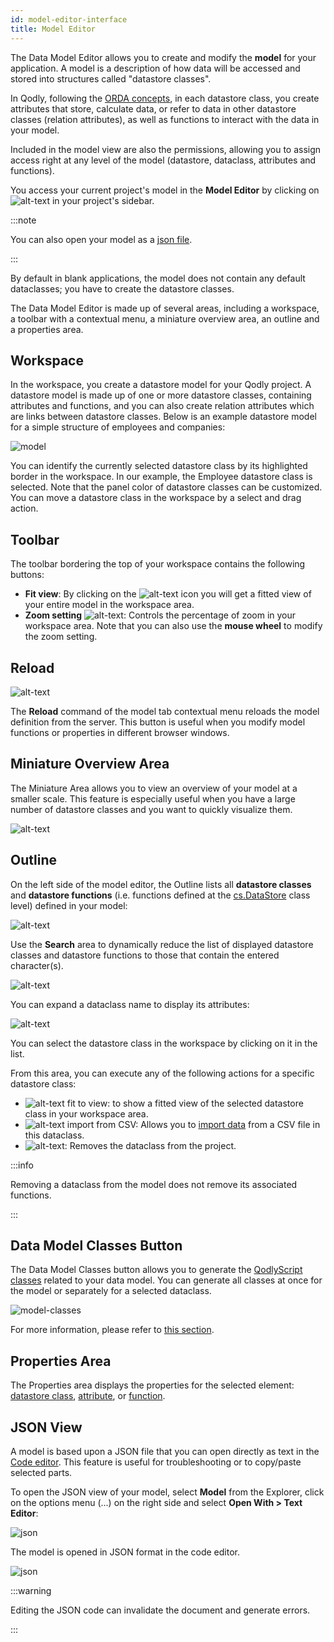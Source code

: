 ```yaml
---
id: model-editor-interface
title: Model Editor
---
```


The Data Model Editor allows you to create and modify the **model** for your application. A model is a description of how data will be accessed and stored into structures called "datastore classes".

In Qodly, following the [ORDA concepts](../../concepts/platform.md#the-orda-concept), in each datastore class, you create attributes that store, calculate data, or refer to data in other datastore classes (relation attributes), as well as functions to interact with the data in your model.

Included in the model view are also the permissions, allowing you to assign access right at any level of the model (datastore, dataclass, attributes and functions).

You access your current project's model in the **Model Editor** by clicking on ![alt-text](img/model-icon.png) in your project's sidebar.

:::note

You can also open your model as a [json file](#json-view).  

:::

By default in blank applications, the model does not contain any default dataclasses; you have to create the datastore classes. 

The Data Model Editor is made up of several areas, including a workspace, a toolbar with a contextual menu, a miniature overview area, an outline and a properties area.


## Workspace

In the workspace, you create a datastore model for your Qodly project. A datastore model is made up of one or more datastore classes, containing attributes and functions, and you can also create relation attributes which are links between datastore classes. Below is an example datastore model for a simple structure of employees and companies:

![model](img/model-example.png)

You can identify the currently selected datastore class by its highlighted border in the workspace. In our example, the Employee datastore class is selected. Note that the panel color of datastore classes can be customized. You can move a datastore class in the workspace by a select and drag action.

## Toolbar

The toolbar bordering the top of your workspace contains the following buttons:

- **Fit view**: By clicking on the ![alt-text](img/fitview-icon.png) icon you will get a fitted view of your entire model in the workspace area.
- **Zoom setting** ![alt-text](img/zoom-feature.png): Controls the percentage of zoom in your workspace area. Note that you can also use the **mouse wheel** to modify the zoom setting. 


## Reload

![alt-text](img/reloadmodel-icon.png)

The **Reload** command of the model tab contextual menu reloads the model definition from the server. This button is useful when you modify model functions or properties in different browser windows. 

## Miniature Overview Area 

The Miniature Area allows you to view an overview of your model at a smaller scale. This feature is especially useful when you have a large number of datastore classes and you want to quickly visualize them.

![alt-text](img/miniature-overview-area.png)


## Outline

On the left side of the model editor, the Outline lists all **datastore classes** and **datastore functions** (i.e. functions defined at the [cs.DataStore](../../orda/data-model#datastore) class level) defined in your model:

![alt-text](img/outline.png)

Use the **Search** area to dynamically reduce the list of displayed datastore classes and datastore functions to those that contain the entered character(s). 

![alt-text](img/search.png)

You can expand a dataclass name to display its attributes:

![alt-text](img/attributeExpand.png)


You can select the datastore class in the workspace by clicking on it in the list.

From this area, you can execute any of the following actions for a specific datastore class:

-   ![alt-text](img/fitview-icon.png) fit to view: to show a fitted view of the selected datastore class in your workspace area.
-   ![alt-text](img/importfromcvs-icon.png) import from CSV: Allows you to [import data](import.md) from a CSV file in this dataclass. 
-   ![alt-text](img/deletedatastoreclass-icon.png): Removes the dataclass from the project.


:::info

Removing a dataclass from the model does not remove its associated functions. 

:::

## Data Model Classes Button

The Data Model Classes button allows you to generate the [QodlyScript classes](../../orda/data-model.md) related to your data model. You can generate all classes at once for the model or separately for a selected dataclass.

![model-classes](img/class-button.png)

For more information, please refer to [this section](../../orda/data-model.md#creating-data-model-classes).

## Properties Area 

The Properties area displays the properties for the selected element: [datastore class](datastore-classes.md#datastore-class-properties), [attribute](attributes.md#properties), or [function](functions.md#permissions). 


## JSON View

A model is based upon a JSON file that you can open directly as text in the [Code editor](../coding.md#code-editor). This feature is useful for troubleshooting or to copy/paste selected parts.   

To open the JSON view of your model, select **Model** from the Explorer, click on the options menu (...) on the right side and select **Open With > Text Editor**:

![json](img/openastext.png)

The model is opened in JSON format in the code editor. 

![json](img/code-view.png)

:::warning

Editing the JSON code can invalidate the document and generate errors.

:::

